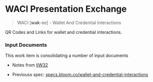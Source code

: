 # WACI Presentation Exchange

> WACI [__wak__-ee] - Wallet And Credential Interactions

QR Codes and Links for wallet and credential interactions.

### Input Documents

This work item is consolidating a number of input documents

- Notes from [IIW32](https://docs.google.com/document/d/1_b5MxzUPWzYxXxWt7Tw6-MySqh77ZvYHBnUgEBCFH7Q/edit#heading=h.dmkfjagb2ier)

- Previouss spec: [specs.bloom.co/wallet-and-credential-interactions](https://specs.bloom.co/wallet-and-credential-interactions/)
